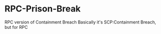 # RPC-Prison-Break
RPC version of Containment Breach
Basically it's SCP:Containment Breach, but for RPC
